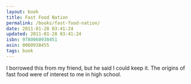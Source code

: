 ```yaml
---
layout: book
title: Fast Food Nation
permalink: /books/fast-food-nation/
date: 2011-01-28 03:41:24
updated: 2011-01-28 03:41:24
isbn: 9780060938451
asin: 0060938455
tags: book
---
```

I borrowed this from my friend, but he said I could keep it. The origins of
fast food were of interest to me in high school.
